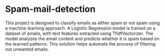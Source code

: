 # Spam-mail-detection

This project is designed to classify emails as either spam or not spam using a machine learning approach. A Logistic Regression model is trained on a dataset of emails, with text features extracted using TfidfVectorizer. The model analyzes the email content and predicts whether it is spam based on the learned patterns. This solution helps automate the process of filtering out unwanted emails.

